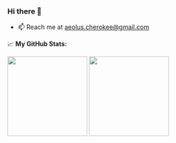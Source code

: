 ### Hi there 👋

- 📫 Reach me at aeolus.cherokee@gmail.com

📈 **My GitHub Stats:**

<p>
  <img height="180em" src="https://github-readme-stats.vercel.app/api?username=aeoluscherokee&show_icons=true&hide_border=true&&count_private=true&include_all_commits=true" />
  <img height="180em" src="https://github-readme-stats.vercel.app/api/top-langs/?username=aeoluscherokee&exclude_repo=KNN-Image-Classification&show_icons=true&hide_border=true&layout=compact&langs_count=8"/>
</p>
